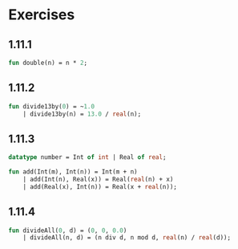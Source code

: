 # Exercises

## 1.11.1
```sml
fun double(n) = n * 2;
```

## 1.11.2
```sml
fun divide13by(0) = ~1.0
    | divide13by(n) = 13.0 / real(n);
```

## 1.11.3
```sml
datatype number = Int of int | Real of real;

fun add(Int(m), Int(n)) = Int(m + n)
    | add(Int(n), Real(x)) = Real(real(n) + x)
    | add(Real(x), Int(n)) = Real(x + real(n));
```

## 1.11.4
```sml
fun divideAll(0, d) = (0, 0, 0.0)
    | divideAll(n, d) = (n div d, n mod d, real(n) / real(d));
```
